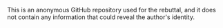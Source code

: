 This is an anonymous GitHub repository used for the rebuttal, and it does not contain any information that could reveal the author's identity.
